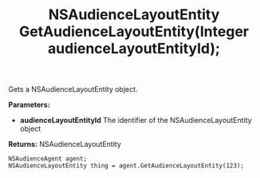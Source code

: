 ﻿---
uid: crmscript_ref_NSAudienceAgent_GetAudienceLayoutEntity
title: NSAudienceLayoutEntity GetAudienceLayoutEntity(Integer audienceLayoutEntityId);
intellisense: NSAudienceAgent.GetAudienceLayoutEntity
keywords: NSAudienceAgent, GetAudienceLayoutEntity
so.topic: reference
---

Gets a NSAudienceLayoutEntity object.

**Parameters:**
 - **audienceLayoutEntityId** The identifier of the NSAudienceLayoutEntity object

**Returns:** NSAudienceLayoutEntity

```crmscript
NSAudienceAgent agent;
NSAudienceLayoutEntity thing = agent.GetAudienceLayoutEntity(123);
```

